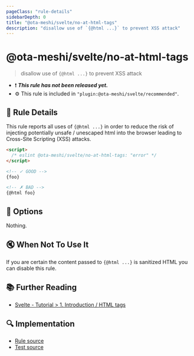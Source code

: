 ```yaml
---
pageClass: "rule-details"
sidebarDepth: 0
title: "@ota-meshi/svelte/no-at-html-tags"
description: "disallow use of `{@html ...}` to prevent XSS attack"
---
```

# @ota-meshi/svelte/no-at-html-tags

> disallow use of `{@html ...}` to prevent XSS attack

- :exclamation: <badge text="This rule has not been released yet." vertical="middle" type="error"> ***This rule has not been released yet.*** </badge>
- :gear: This rule is included in `"plugin:@ota-meshi/svelte/recommended"`.

## :book: Rule Details

This rule reports all uses of `{@html ...}` in order to reduce the risk of injecting potentially unsafe / unescaped html into the browser leading to Cross-Site Scripting (XSS) attacks.

<eslint-code-block>

<!--eslint-skip-->

```html
<script>
  /* eslint @ota-meshi/svelte/no-at-html-tags: "error" */
</script>

<!-- ✓ GOOD -->
{foo}

<!-- ✗ BAD -->
{@html foo}
```

</eslint-code-block>

## :wrench: Options

Nothing.

## :mute: When Not To Use It

If you are certain the content passed to `{@html ...}` is sanitized HTML you can disable this rule.

## :books: Further Reading

- [Svelte - Tutorial > 1. Introduction / HTML tags](https://svelte.dev/tutorial/html-tags)

## :mag: Implementation

- [Rule source](https://github.com/ota-meshi/eslint-plugin-svelte/blob/main/src/rules/no-at-html-tags.ts)
- [Test source](https://github.com/ota-meshi/eslint-plugin-svelte/blob/main/tests/src/rules/no-at-html-tags.ts)
